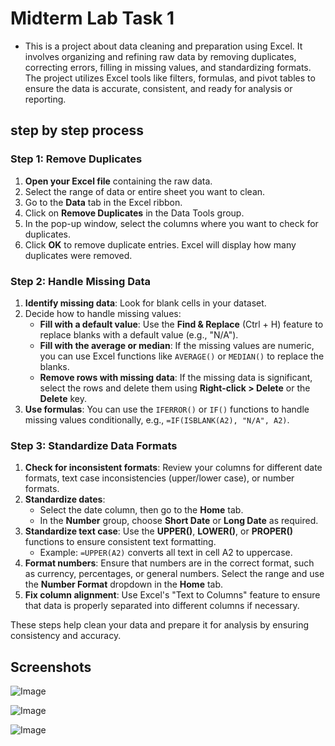 # Midterm Lab Task 1
- This is a project about data cleaning and preparation using Excel. It involves organizing and refining raw data by removing duplicates, correcting errors, filling in missing values, and standardizing formats. The project utilizes Excel tools like filters, formulas, and pivot tables to ensure the data is accurate, consistent, and ready for analysis or reporting.
  
## step by step process

### Step 1: Remove Duplicates
1. **Open your Excel file** containing the raw data.
2. Select the range of data or entire sheet you want to clean.
3. Go to the **Data** tab in the Excel ribbon.
4. Click on **Remove Duplicates** in the Data Tools group.
5. In the pop-up window, select the columns where you want to check for duplicates.
6. Click **OK** to remove duplicate entries. Excel will display how many duplicates were removed.

### Step 2: Handle Missing Data
1. **Identify missing data**: Look for blank cells in your dataset.
2. Decide how to handle missing values:
   - **Fill with a default value**: Use the **Find & Replace** (Ctrl + H) feature to replace blanks with a default value (e.g., "N/A").
   - **Fill with the average or median**: If the missing values are numeric, you can use Excel functions like `AVERAGE()` or `MEDIAN()` to replace the blanks.
   - **Remove rows with missing data**: If the missing data is significant, select the rows and delete them using **Right-click > Delete** or the **Delete** key.
3. **Use formulas**: You can use the `IFERROR()` or `IF()` functions to handle missing values conditionally, e.g., `=IF(ISBLANK(A2), "N/A", A2)`.

### Step 3: Standardize Data Formats
1. **Check for inconsistent formats**: Review your columns for different date formats, text case inconsistencies (upper/lower case), or number formats.
2. **Standardize dates**: 
   - Select the date column, then go to the **Home** tab.
   - In the **Number** group, choose **Short Date** or **Long Date** as required.
3. **Standardize text case**: Use the **UPPER()**, **LOWER()**, or **PROPER()** functions to ensure consistent text formatting.
   - Example: `=UPPER(A2)` converts all text in cell A2 to uppercase.
4. **Format numbers**: Ensure that numbers are in the correct format, such as currency, percentages, or general numbers. Select the range and use the **Number Format** dropdown in the **Home** tab.
5. **Fix column alignment**: Use Excel's "Text to Columns" feature to ensure that data is properly separated into different columns if necessary.

These steps help clean your data and prepare it for analysis by ensuring consistency and accuracy.

## Screenshots
![Image](https://github.com/user-attachments/assets/e8958e92-4858-4cd3-82fe-bac5e5f6a79f)

![Image](https://github.com/user-attachments/assets/d1c1002d-baf0-47c9-b5e6-fa5c57fe4112)

![Image](https://github.com/user-attachments/assets/bb6db05c-7487-4851-927f-ce681cbd07da)
